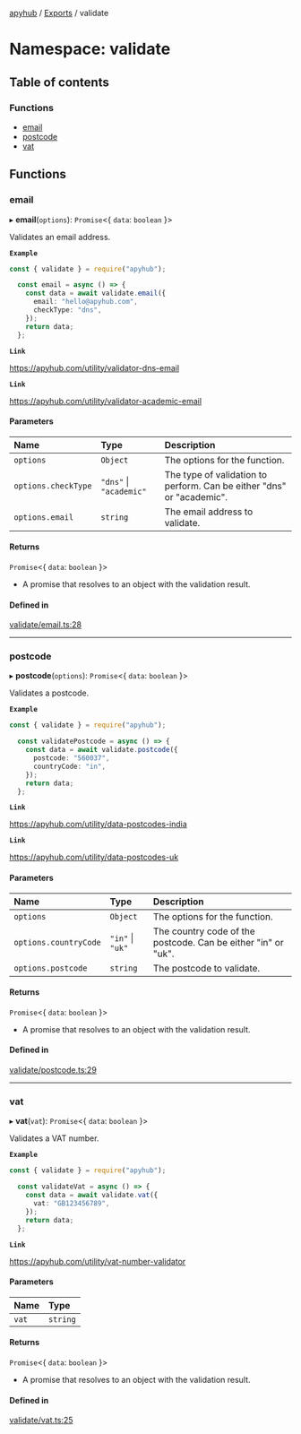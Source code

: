[apyhub](../README.md) / [Exports](../modules.md) / validate

# Namespace: validate

## Table of contents

### Functions

- [email](validate.md#email)
- [postcode](validate.md#postcode)
- [vat](validate.md#vat)

## Functions

### email

▸ **email**(`options`): `Promise`<{ `data`: `boolean`  }\>

Validates an email address.

**`Example`**

```ts
const { validate } = require("apyhub");

  const email = async () => {
    const data = await validate.email({
      email: "hello@apyhub.com",
      checkType: "dns",
    });
    return data;
  };
```

**`Link`**

https://apyhub.com/utility/validator-dns-email

**`Link`**

https://apyhub.com/utility/validator-academic-email

#### Parameters

| Name | Type | Description |
| :------ | :------ | :------ |
| `options` | `Object` | The options for the function. |
| `options.checkType` | ``"dns"`` \| ``"academic"`` | The type of validation to perform. Can be either "dns" or "academic". |
| `options.email` | `string` | The email address to validate. |

#### Returns

`Promise`<{ `data`: `boolean`  }\>

- A promise that resolves to an object
  with the validation result.

#### Defined in

[validate/email.ts:28](https://github.com/apyhub/apyhub.js/blob/d7767a2/src/validate/email.ts#L28)

___

### postcode

▸ **postcode**(`options`): `Promise`<{ `data`: `boolean`  }\>

Validates a postcode.

**`Example`**

```ts
const { validate } = require("apyhub");

  const validatePostcode = async () => {
    const data = await validate.postcode({
      postcode: "560037",
      countryCode: "in",
    });
    return data;
  };
```

**`Link`**

https://apyhub.com/utility/data-postcodes-india

**`Link`**

https://apyhub.com/utility/data-postcodes-uk

#### Parameters

| Name | Type | Description |
| :------ | :------ | :------ |
| `options` | `Object` | The options for the function. |
| `options.countryCode` | ``"in"`` \| ``"uk"`` | The country code of the postcode. Can be either "in" or "uk". |
| `options.postcode` | `string` | The postcode to validate. |

#### Returns

`Promise`<{ `data`: `boolean`  }\>

- A promise that resolves to an object
  with the validation result.

#### Defined in

[validate/postcode.ts:29](https://github.com/apyhub/apyhub.js/blob/d7767a2/src/validate/postcode.ts#L29)

___

### vat

▸ **vat**(`vat`): `Promise`<{ `data`: `boolean`  }\>

Validates a VAT number.

**`Example`**

```ts
const { validate } = require("apyhub");

  const validateVat = async () => {
    const data = await validate.vat({
      vat: "GB123456789",
    });
    return data;
  };
```

**`Link`**

https://apyhub.com/utility/vat-number-validator

#### Parameters

| Name | Type |
| :------ | :------ |
| `vat` | `string` |

#### Returns

`Promise`<{ `data`: `boolean`  }\>

- A promise that resolves to an object
  with the validation result.

#### Defined in

[validate/vat.ts:25](https://github.com/apyhub/apyhub.js/blob/d7767a2/src/validate/vat.ts#L25)
